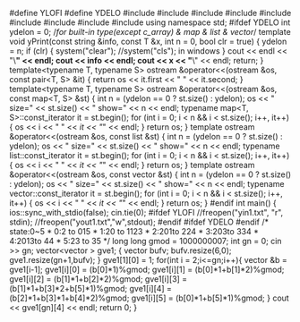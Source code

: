 #define YLOFI
#define YDELO
#include<iostream>
#include<iomanip>
#include<string>
#include<sstream>
#include<map>
#include<list>
#include<vector>
#include<algorithm>
#include<cmath>
using namespace std;
#ifdef YDELO
int ydelon = 0;
/*for built-in type(except c_array) & map & list & vector*/
template<typename T>
void yPrint(const string &info, const T &x, int n = 0, bool clr = true) {
    ydelon = n;
    if (clr) {
        system("clear"); //system("cls"); in windows
    }
    cout << endl << "\\**********************" << endl;
    cout << info << endl;
    cout << x << "**********************\\" << endl;
    return;
}
template<typename T, typename S>
ostream &operator<<(ostream &os, const pair<T, S> &it) {
    return os << it.first << " " << it.second;
}
template<typename T, typename S>
ostream &operator<<(ostream &os, const map<T, S> &st) {
    int n = (ydelon == 0 ? st.size() : ydelon);
    os << " size=" << st.size() << " show=" << n << endl;
    typename map<T, S>::const_iterator it = st.begin();
    for (int i = 0; i < n && i < st.size(); i++, it++) {
        os << i << " " << *it << "*" << endl;
    }
    return os;
}
template<typename T>
ostream &operator<<(ostream &os, const list<T> &st) {
    int n = (ydelon == 0 ? st.size() : ydelon);
    os << " size=" << st.size() << " show=" << n << endl;
    typename list<T>::const_iterator it = st.begin();
    for (int i = 0; i < n && i < st.size(); i++, it++) {
        os << i << " " << *it << "*" << endl;
    }
    return os;
}
template<typename T>
ostream &operator<<(ostream &os, const vector<T> &st) {
    int n = (ydelon == 0 ? st.size() : ydelon);
    os << " size=" << st.size() << " show=" << n << endl;
    typename vector<T>::const_iterator it = st.begin();
    for (int i = 0; i < n && i < st.size(); i++, it++) {
        os << i << " " << *it << "*" << endl;
    }
    return os;
}
#endif
int main() {
    ios::sync_with_stdio(false);
    cin.tie(0);
#ifdef YLOFI
    //freopen("yin1.txt", "r", stdin);
    //freopen("yout1.txt","w",stdout);
#endif
#ifdef YDELO
#endif
    /*
     state:0~5
     * 0:2  to  015
     * 1:20 to  1123
     * 2:201to  224
     * 3:203to  334
     * 4:2013to 44
     * 5:23 to  35
     */
    long long gmod = 1000000007;
    int gn = 0;
    cin >> gn;
    vector<vector<long long> > gve1;
    {
        vector<long long> bufv;
        bufv.resize(6,0);
        gve1.resize(gn+1,bufv);
    }
    gve1[1][0] = 1;
    for(int i = 2;i<=gn;i++){
        vector<long long> &b = gve1[i-1];
        gve1[i][0] = (b[0]*1)%gmod;
        gve1[i][1] = (b[0]*1+b[1]*2)%gmod;
        gve1[i][2] = (b[1]*1+b[2]*2)%gmod;
        gve1[i][3] = (b[1]*1+b[3]*2+b[5]*1)%gmod;
        gve1[i][4] = (b[2]*1+b[3]*1+b[4]*2)%gmod;
        gve1[i][5] = (b[0]*1+b[5]*1)%gmod;
    }
    cout << gve1[gn][4] << endl;
    return 0;
}
